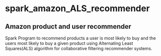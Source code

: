 # spark_amazon_ALS_recommender
## Amazon product and user recommender

Spark Program to recommend products a user is most likely to buy and the users most likely to buy a given product using Alternating Least Squares(ALS) algorithm for collaborative filtering recommender systems. 
